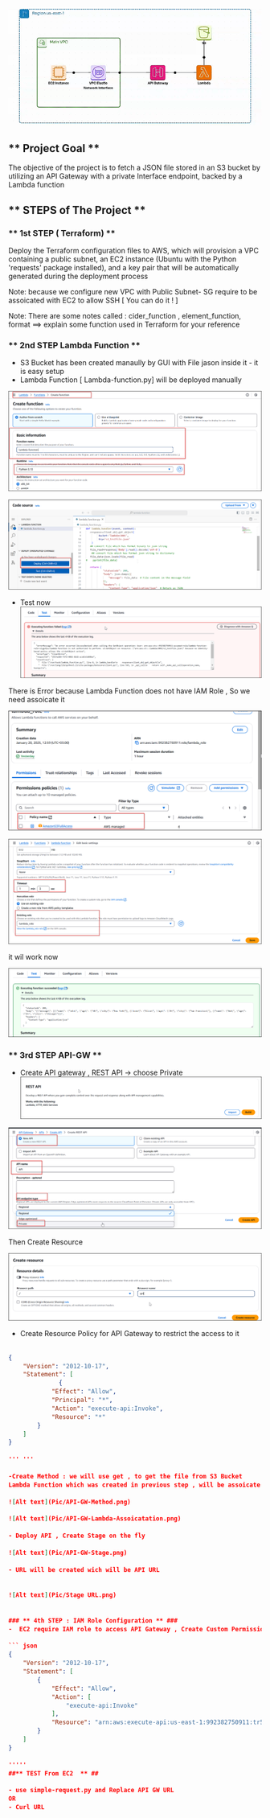 

![Alt Text](Pic/aws-apigateway-lambda-s3.gif)

## ** Project Goal ** ## 

The objective of the project is to fetch a JSON file stored in an S3 bucket by utilizing an API Gateway with a private Interface endpoint, backed by a Lambda function

## ** STEPS of The Project ** ## 


### ** 1st STEP ( Terraform) ** ###
Deploy the Terraform configuration files to AWS, which will provision a VPC containing a public subnet, an EC2 instance (Ubuntu with the Python 'requests' package installed), and a key pair that will be automatically generated during the deployment process

Note: because we configure new VPC with Public Subnet- SG require to be assoicated with EC2 to allow SSH  [ You can do it ! ]

Note: There are some notes called : cider_function , element_function, format  ==> explain some function used in Terraform for your reference  

### ** 2nd STEP  Lambda Function ** ###

- S3 Bucket has been created manaully by GUI with File jason inside it  - it is easy setup 
- Lambda Function  [ Lambda-function.py] will be deployed manually 

![Alt text](Pic/Lambda-Function-01.png)


![Alt text](/pic/Lambda-Function-02.png)

- Test now 
![Alt text](Pic/Lambda_Function_To_S3_Error.png) 

There is Error because Lambda Function does not have IAM Role , So we need assoicate it 

![Alt text](Pic/Lambda_Function_IAM_ROLE.png) 

![Alt text](Pic/Lambda_Function_IAM_ROLE_Assoicate.png) 

it wil work now 

![Alt text](Pic/Lambda_Fuction_with_IAM_Role.png)



### ** 3rd   STEP  API-GW  ** ###
- Create API gateway , REST API -> choose Private 
![Alt text](Pic/API-GW-1.png) 

![Alt text](Pic/API-GW-Private.png) 

Then Create Resource 

![Alt text](Pic/API-GW-Resource-Creation.png)

- Create Resource Policy for API Gateway to restrict the access to it 


``` json

{
    "Version": "2012-10-17",
    "Statement": [
              {
            "Effect": "Allow",
            "Principal": "*",
            "Action": "execute-api:Invoke",
            "Resource": "*"
        }
    ]
}

''' '''

-Create Method : we will use get , to get the file from S3 Bucket 
Lambda Function which was created in previous step , will be assoicate with API GW

![Alt text](Pic/API-GW-Method.png)

![Alt text](Pic/API-GW-Lambda-Assoicatation.png) 

- Deploy API , Create Stage on the fly 

![Alt text](Pic/API-GW-Stage.png)

- URL will be created wich will be API URL 


![Alt text](Pic/Stage URL.png)


### ** 4th STEP : IAM Role Configuration ** ###
-  EC2 require IAM role to access API Gateway , Create Custom Permission and Custom IAM Role then assoicated with EC2  - The main point is  * execute-api:Invoke * 

``` json
{
    "Version": "2012-10-17",
    "Statement": [
        {
            "Effect": "Allow",
            "Action": [
                "execute-api:Invoke"
            ],
            "Resource": "arn:aws:execute-api:us-east-1:992382750911:tr517nrebc/*"
        }
    ]
}

'''''
##** TEST From EC2  ** ##  

- use simple-request.py and Replace API GW URL 
OR
- Curl URL 

